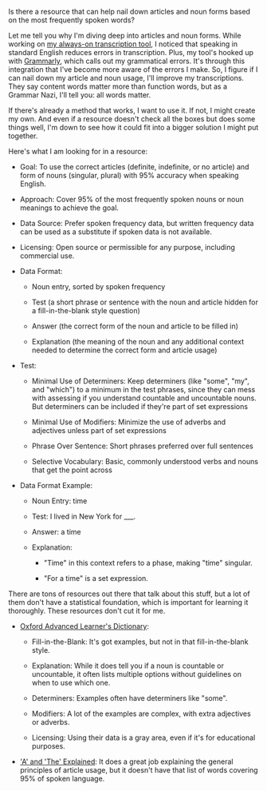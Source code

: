 Is there a resource that can help nail down articles and noun forms based on the most frequently spoken words?

Let me tell you why I'm diving deep into articles and noun forms. While working on [my always-on transcription tool](https://github.com/8ta4/say), I noticed that speaking in standard English reduces errors in transcription. Plus, my tool's hooked up with [Grammarly](https://www.grammarly.com/), which calls out my grammatical errors. It's through this integration that I've become more aware of the errors I make. So, I figure if I can nail down my article and noun usage, I'll improve my transcriptions. They say content words matter more than function words, but as a Grammar Nazi, I'll tell you: all words matter.

If there's already a method that works, I want to use it. If not, I might create my own. And even if a resource doesn't check all the boxes but does some things well, I'm down to see how it could fit into a bigger solution I might put together.

Here's what I am looking for in a resource:

- Goal: To use the correct articles (definite, indefinite, or no article) and form of nouns (singular, plural) with 95% accuracy when speaking English.

- Approach: Cover 95% of the most frequently spoken nouns or noun meanings to achieve the goal.

- Data Source: Prefer spoken frequency data, but written frequency data can be used as a substitute if spoken data is not available.

- Licensing: Open source or permissible for any purpose, including commercial use.

- Data Format:

  - Noun entry, sorted by spoken frequency

  - Test (a short phrase or sentence with the noun and article hidden for a fill-in-the-blank style question)

  - Answer (the correct form of the noun and article to be filled in)

  - Explanation (the meaning of the noun and any additional context needed to determine the correct form and article usage)

- Test:

  - Minimal Use of Determiners: Keep determiners (like "some", "my", and "which") to a minimum in the test phrases, since they can mess with assessing if you understand countable and uncountable nouns. But determiners can be included if they're part of set expressions

  - Minimal Use of Modifiers: Minimize the use of adverbs and adjectives unless part of set expressions

  - Phrase Over Sentence: Short phrases preferred over full sentences

  - Selective Vocabulary: Basic, commonly understood verbs and nouns that get the point across

- Data Format Example:

  - Noun Entry: time

  - Test: I lived in New York for ___.

  - Answer: a time

  - Explanation:

    - "Time" in this context refers to a phase, making "time" singular.

    - "For a time" is a set expression.

There are tons of resources out there that talk about this stuff, but a lot of them don't have a statistical foundation, which is important for learning it thoroughly. These resources don't cut it for me.

- [Oxford Advanced Learner's Dictionary](https://www.oxfordlearnersdictionaries.com/):

  - Fill-in-the-Blank: It's got examples, but not in that fill-in-the-blank style.

  - Explanation: While it does tell you if a noun is countable or uncountable, it often lists multiple options without guidelines on when to use which one.

  - Determiners: Examples often have determiners like "some".

  - Modifiers: A lot of the examples are complex, with extra adjectives or adverbs.

  - Licensing: Using their data is a gray area, even if it's for educational purposes.

- ['A' and 'The' Explained](https://www.goodreads.com/en/book/show/21237488): It does a great job explaining the general principles of article usage, but it doesn't have that list of words covering 95% of spoken language.
